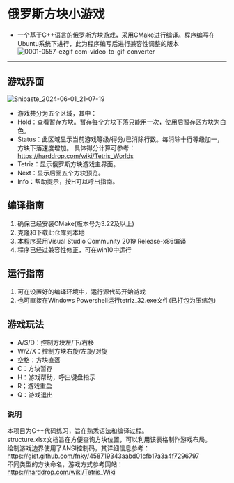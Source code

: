# 俄罗斯方块小游戏
* 一个基于C++语言的俄罗斯方块游戏，采用CMake进行编译。程序编写在Ubuntu系统下进行，此为程序编写后进行兼容性调整的版本
  ![0001-0557-ezgif com-video-to-gif-converter](https://github.com/liyi-n/tetriz_win32/assets/153268142/b12fe6cd-466b-4985-8dc2-461a5f1ce5b9)

-----------------------------
## 游戏界面
![Snipaste_2024-06-01_21-07-19](https://github.com/liyi-n/tetriz_win32/assets/153268142/35e0fced-8c8f-4cc0-bbc2-67061670bc6a)
* 游戏共分为五个区域，其中：
* Hold：查看暂存方块。暂存每个方块下落只能用一次，使用后暂存区方块为白色。
* Status：此区域显示当前游戏等级/得分/已消除行数。每消除十行等级加一，方块下落速度增加。
具体得分计算可参考：https://harddrop.com/wiki/Tetris_Worlds
* Tetriz：显示俄罗斯方块游戏主界面。
* Next：显示后面五个方块预览。
* Info：帮助提示，按H可以呼出指南。
## 编译指南
1. 确保已经安装CMake(版本号为3.22及以上)
2. 克隆和下载此仓库到本地
3. 本程序采用Visual Studio Community 2019 Release-x86编译
4. 程序已经过兼容性修正，可在win10中运行
## 运行指南
1. 可在设置好的编译环境中，运行源代码开始游戏
2. 也可直接在Windows Powershell运行tetriz_32.exe文件(已打包为压缩包)
## 游戏玩法
* A/S/D：控制方块左/下/右移
* W/Z/X：控制方块右旋/左旋/对旋
* 空格：方块直落
* C：方块暂存
* H：游戏帮助，呼出键盘指示
* R；游戏重启
* Q：游戏退出
### 说明
本项目为C++代码练习，旨在熟悉语法和编译过程。  
structure.xlsx文档旨在方便查询方块位置，可以利用该表格制作游戏布局。  
绘制游戏边界使用了ANSI控制码，其详细信息参考：https://gist.github.com/fnky/458719343aabd01cfb17a3a4f7296797  
不同类型的方块命名，游戏方式参考网站：https://harddrop.com/wiki/Tetris_Wiki  
